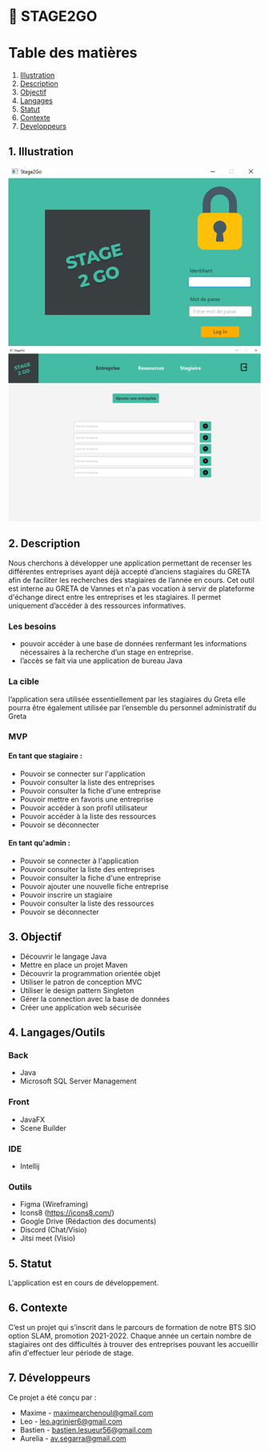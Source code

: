 #  :rocket: STAGE2GO

# Table des matières
1. [Illustration](#Illustration)
2. [Description](#Description)
3. [Objectif](#Objectif)
4. [Langages](#Langages)
5. [Statut](#Statut)
6. [Contexte](#Contexte)
7. [Developpeurs](#Developpeurs)


## 1. Illustration <a id="Illustration"> </a>
![illustration](screenshot1.png)
![illustration](screenshot2.png)

##  2. Description <a id="Description"> </a>
Nous cherchons à développer une application permettant de recenser les différentes entreprises ayant déjà accepté d’anciens stagiaires du GRETA afin de faciliter les recherches des stagiaires de l’année en cours.
Cet outil est interne au GRETA de Vannes et n'a pas vocation à servir de plateforme d'échange direct entre les entreprises et les stagiaires. Il permet uniquement d’accéder à des ressources informatives.

### Les besoins
- pouvoir accéder à une base de données renfermant les informations nécessaires à la recherche d’un stage en entreprise.
- l’accès se fait via une application de bureau Java

### La cible
l’application sera utilisée essentiellement par les stagiaires du Greta
elle pourra être également utilisée par l’ensemble du personnel administratif du Greta

### MVP
#### En tant que stagiaire :
- Pouvoir se connecter sur l'application
- Pouvoir consulter la liste des entreprises 
- Pouvoir consulter la fiche d'une entreprise 
- Pouvoir mettre en favoris une entreprise 
- Pouvoir accéder à son profil utilisateur
- Pouvoir accéder à la liste des ressources 
- Pouvoir se déconnecter

#### En tant qu'admin : 
- Pouvoir se connecter à l'application 
- Pouvoir consulter la liste des entreprises
- Pouvoir consulter la fiche d'une entreprise
- Pouvoir ajouter une nouvelle fiche entreprise
- Pouvoir inscrire un stagiaire
- Pouvoir consulter la liste des ressources
- Pouvoir se déconnecter


## 3. Objectif <a id="Objectif"> </a>
- Découvrir le langage Java
- Mettre en place un projet Maven
- Découvrir la programmation orientée objet
- Utiliser le patron de conception MVC
- Utiliser le design pattern Singleton
- Gérer la connection avec la base de données
- Créer une application web sécurisée 


## 4. Langages/Outils <a id="Langages"> </a>
### Back 
- Java
- Microsoft SQL Server Management

### Front
- JavaFX
- Scene Builder

### IDE
- Intellij

### Outils
- Figma (Wireframing)
- Icons8 (https://icons8.com/)
- Google Drive (Rédaction des documents)
- Discord (Chat/Visio)
- Jitsi meet (Visio)

## 5. Statut <a id="Statut"> </a>

L'application est en cours de développement.


## 6. Contexte <a id="Contexte"> </a>

C’est un projet qui s’inscrit dans le parcours de formation de notre BTS SIO option SLAM, promotion 2021-2022.
Chaque année un certain nombre de stagiaires ont des difficultés à trouver des entreprises pouvant les accueillir afin d'effectuer leur période de stage.


## 7. Développeurs <a id="Developpeurs"> </a>

Ce projet a été conçu par :
- Maxime - maximearchenoul@gmail.com
- Leo - leo.agrinier6@gmail.com
- Bastien - bastien.lesueur56@gmail.com
- Aurelia - av.segarra@gmail.com
  
